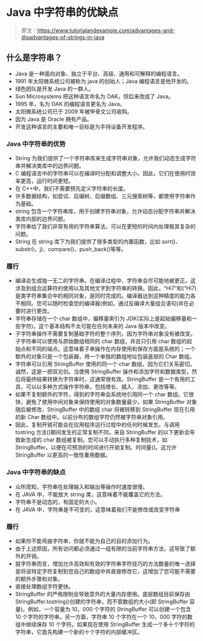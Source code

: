 # Java 中字符串的优缺点

> 原文：<https://www.tutorialandexample.com/advantages-and-disadvantages-of-strings-in-java>

## 什么是字符串？

*   Java 是一种面向对象、独立于平台、高级、通用和可解释的编程语言。
*   1991 年太阳微系统公司被称为 java 的创始人；Java 编程语言是他开发的。
*   绿色团队是开发 Java 的一群人。
*   Sun Microsystems 把这种语言命名为 OAK，但后来改成了 Java。
*   1995 年，名为 OAK 的编程语言更名为 Java。
*   太阳微系统公司已于 2009 年被甲骨文公司收购。
*   因为 Java 是 Oracle 拥有产品。
*   开发这种语言的主要和唯一目标是为手持设备开发程序。

### Java 中字符串的优势

*   String 为我们提供了一个字符串库来生成字符串对象，允许我们动态生成字符串并解决类库中的边界问题。
*   C 编程语言中的字符串可以在编译时分配和调整大小。因此，它们在使用时效率更高，运行时间更短。
*   在 C++中，我们不需要预先定义字符串的长度。
*   许多数据结构，如尝试、后缀树、后缀数组、三元搜索树等，都使用字符串作为基础。
*   string 包含一个字符串库，用于创建字符串对象，允许动态分配字符串并解决类库内部的边界问题。
*   字符串给了我们非常有用的字符串算法，可以在更短的时间内处理极其复杂的问题。
*   String 在 string 库下为我们提供了很多类型的内置函数，比如 sort()、substr(i，j)、compare()、push_back()等等。

### 履行

*   编译会生成独一无二的字符串。在编译过程中，字符串会尽可能地被更正。这涉及到组合运算符的使用以及其他文字到字符串的转换。因此，“Hi7”和(“Hi7)是类字符串集合中的相同对象，是同时完成的。编译器达到这种精度的能力各不相同。您可以随时检查您的编译器(例如，通过反编译大量组合语句)并在必要时进行更改。
*   字符串存储在一个 char 数组中，偏移量索引为 JDK(实际上是起始偏移量和一些字符)。这个基本结构不太可能在任何未来的 Java 版本中改变。
*   子字符串操作不需要复制基础字符的整个序列，因为字符串对象没有被改变。子字符串可以使用与原始数组相同的 char 数组，并且只引用 char 数组的起始点和不同的端点。这意味着子串操作在内存使用和保存方面是系统的；一个额外的对象只是一个包装器，用一个单独的数组地址包装底层的 Char 数组。
*   字符串可以引用 StringBuffer 使用的同一个 char 数组，因为它们关系密切。诚然，这是一把双刃剑。当使用 StringBuffer 操作和添加字符和数据类型，然后将最终结果转换为字符串时，这通常很有效。StringBuffer 是一个有用的工具，可以以多种方式操作字符串，包括增长、插入、添加、更改等等。
*   如果不复制额外的字符，得到的字符串会系统地引用同一个 char 数组。它很快，避免了使用中间对象来保持使用的对象数量最少。如果 StringBuffer 对象随后被修改，StringBuffer 中的数组 char 将被转移到 StringBuffer 现在引用的新 Char 数组中。以前分布的数组字符仍然被字符串对象引用。
*   因此，复制开销可能会在应用程序运行过程中的任何时候发生。与调用 tostring 方法()期间发生的正常复制不同，来自 StringBuffer 的以下更新会导致新生成的 char 数组被复制。您可以手动执行多种复制技术，如 StringBuffer，以便在可预测的时间进行开销复制。时间量()。这允许 StringBuffer 以更高的一致性重用数据。

### Java 中字符串的缺点

*   众所周知，字符串在处理输入和输出等操作时速度很慢。
*   在 JAVA 中，不能放大 string 类，这意味着不能覆盖它的方法。
*   字符串不是动态的，有固定的大小。
*   在 JAVA 中，字符串是不可变的，这意味着我们不能修改或改变字符串

### 履行

*   如果你不能弯曲字符串，你就不能为自己的目的添加行为。
*   由于上述原因，所有访问都必须通过一组有限的当前字符串方法，这导致了额外的开销。
*   就字符串而言，增加允许高效和有效的字符串字符技巧的方法数量的唯一选择是将该特定字符复制到您自己的数组中并直接修改它，这增加了您可能不需要的额外步骤和对象。
*   直接处理数组字符更快。
*   StringBuffer 的严格限制会导致意外的大量内存使用。底层数组目前保存由 StringBuffer.tostring()创建的字符串，而不管数组的大小(即 StringBuffer 容量)。例如，一个容量为 10，000 个字符的 StringBuffer 可以创建一个包含 10 个字符的字符串。另一方面，字符串 10 个字符在一个 10，000 字符的数组中继续保存 10 个字符。如果现在使用 StringBuffer 生成一个多十个字符的字符串，它首先构建一个新的十个字符的内部缓冲区。
